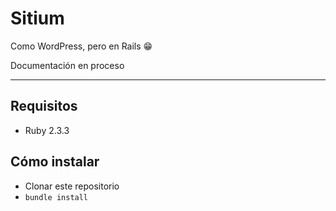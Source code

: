 # Sitium

Como WordPress, pero en Rails 😁

Documentación en proceso

---

## Requisitos
* Ruby 2.3.3

## Cómo instalar
* Clonar este repositorio
* `bundle install`
